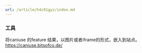 ```yaml
---
url: /article/h4z91gyz/index.md
---
```

### 工具

将caniuse 的feature 结果，以图片或者iframe的形式，嵌入到站点。
<https://caniuse.bitsofco.de/>
